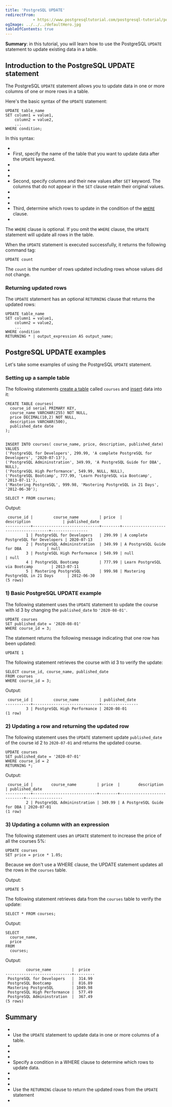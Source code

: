```yaml
---
title: 'PostgreSQL UPDATE'
redirectFrom: 
            - https://www.postgresqltutorial.com/postgresql-tutorial/postgresql-update/
ogImage: ../../../defaultHero.jpg
tableOfContents: true
---
```

<!-- wp:paragraph -->

**Summary**: in this tutorial, you will learn how to use the PostgreSQL `UPDATE` statement to update existing data in a table.

<!-- /wp:paragraph -->

<!-- wp:heading -->

## Introduction to the PostgreSQL UPDATE statement

<!-- /wp:heading -->

<!-- wp:paragraph -->

The PostgreSQL `UPDATE` statement allows you to update data in one or more columns of one or more rows in a table.

<!-- /wp:paragraph -->

<!-- wp:paragraph -->

Here's the basic syntax of the `UPDATE` statement:

<!-- /wp:paragraph -->

<!-- wp:code {"language":"sql"} -->

```
UPDATE table_name
SET column1 = value1,
    column2 = value2,
    ...
WHERE condition;
```

<!-- /wp:code -->

<!-- wp:paragraph -->

In this syntax:

<!-- /wp:paragraph -->

<!-- wp:list -->

- <!-- wp:list-item -->
- First, specify the name of the table that you want to update data after the `UPDATE` keyword.
- <!-- /wp:list-item -->
-
- <!-- wp:list-item -->
- Second, specify columns and their new values after `SET` keyword. The columns that do not appear in the `SET` clause retain their original values.
- <!-- /wp:list-item -->
-
- <!-- wp:list-item -->
- Third, determine which rows to update in the condition of the [`WHERE`](https://www.postgresqltutorial.com/postgresql-tutorial/postgresql-where/) clause.
- <!-- /wp:list-item -->

<!-- /wp:list -->

<!-- wp:paragraph -->

The `WHERE` clause is optional. If you omit the `WHERE` clause, the `UPDATE` statement will update all rows in the table.

<!-- /wp:paragraph -->

<!-- wp:paragraph -->

When the `UPDATE` statement is executed successfully, it returns the following command tag:

<!-- /wp:paragraph -->

<!-- wp:code -->

```
UPDATE count
```

<!-- /wp:code -->

<!-- wp:paragraph -->

The `count` is the number of rows updated including rows whose values did not change.

<!-- /wp:paragraph -->

<!-- wp:heading {"level":3} -->

### Returning updated rows

<!-- /wp:heading -->

<!-- wp:paragraph -->

The `UPDATE` statement has an optional `RETURNING` clause that returns the updated rows:

<!-- /wp:paragraph -->

<!-- wp:code {"language":"sql"} -->

```
UPDATE table_name
SET column1 = value1,
    column2 = value2,
    ...
WHERE condition
RETURNING * | output_expression AS output_name;
```

<!-- /wp:code -->

<!-- wp:heading -->

## PostgreSQL UPDATE examples

<!-- /wp:heading -->

<!-- wp:paragraph -->

Let's take some examples of using the PostgreSQL `UPDATE` statement.

<!-- /wp:paragraph -->

<!-- wp:heading {"level":3} -->

### Setting up a sample table

<!-- /wp:heading -->

<!-- wp:paragraph -->

The following statements [create a table](https://www.postgresqltutorial.com/postgresql-tutorial/postgresql-create-table/) called `courses` and [insert](https://www.postgresqltutorial.com/postgresql-tutorial/postgresql-insert/) data into it:

<!-- /wp:paragraph -->

<!-- wp:code {"language":"sql"} -->

```
CREATE TABLE courses(
  course_id serial PRIMARY KEY,
  course_name VARCHAR(255) NOT NULL,
  price DECIMAL(10,2) NOT NULL,
  description VARCHAR(500),
  published_date date
);


INSERT INTO courses( course_name, price, description, published_date)
VALUES
('PostgreSQL for Developers', 299.99, 'A complete PostgreSQL for Developers', '2020-07-13'),
('PostgreSQL Admininstration', 349.99, 'A PostgreSQL Guide for DBA', NULL),
('PostgreSQL High Performance', 549.99, NULL, NULL),
('PostgreSQL Bootcamp', 777.99, 'Learn PostgreSQL via Bootcamp', '2013-07-11'),
('Mastering PostgreSQL', 999.98, 'Mastering PostgreSQL in 21 Days', '2012-06-30');

SELECT * FROM courses;
```

<!-- /wp:code -->

<!-- wp:paragraph -->

Output:

<!-- /wp:paragraph -->

<!-- wp:code -->

```
 course_id |         course_name         | price  |             description              | published_date
-----------+-----------------------------+--------+--------------------------------------+----------------
         1 | PostgreSQL for Developers   | 299.99 | A complete PostgreSQL for Developers | 2020-07-13
         2 | PostgreSQL Admininstration  | 349.99 | A PostgreSQL Guide for DBA           | null
         3 | PostgreSQL High Performance | 549.99 | null                                 | null
         4 | PostgreSQL Bootcamp         | 777.99 | Learn PostgreSQL via Bootcamp        | 2013-07-11
         5 | Mastering PostgreSQL        | 999.98 | Mastering PostgreSQL in 21 Days      | 2012-06-30
(5 rows)
```

<!-- /wp:code -->

<!-- wp:heading {"level":3} -->

### 1) Basic PostgreSQL UPDATE example

<!-- /wp:heading -->

<!-- wp:paragraph -->

The following statement uses the `UPDATE` statement to update the course with id 3 by changing the `published_date` to `'2020-08-01'`.

<!-- /wp:paragraph -->

<!-- wp:code {"language":"sql"} -->

```
UPDATE courses
SET published_date = '2020-08-01'
WHERE course_id = 3;
```

<!-- /wp:code -->

<!-- wp:paragraph -->

The statement returns the following message indicating that one row has been updated:

<!-- /wp:paragraph -->

<!-- wp:code {"language":"shell"} -->

```
UPDATE 1
```

<!-- /wp:code -->

<!-- wp:paragraph -->

The following statement retrieves the course with id 3 to verify the update:

<!-- /wp:paragraph -->

<!-- wp:code {"language":"sql"} -->

```
SELECT course_id, course_name, published_date
FROM courses
WHERE course_id = 3;
```

<!-- /wp:code -->

<!-- wp:paragraph -->

Output:

<!-- /wp:paragraph -->

<!-- wp:code -->

```
 course_id |         course_name         | published_date
-----------+-----------------------------+----------------
         3 | PostgreSQL High Performance | 2020-08-01
(1 row)
```

<!-- /wp:code -->

<!-- wp:heading {"level":3} -->

### 2) Updating a row and returning the updated row

<!-- /wp:heading -->

<!-- wp:paragraph -->

The following statement uses the `UPDATE` statement update `published_date` of the course id 2 to `2020-07-01` and returns the updated course.

<!-- /wp:paragraph -->

<!-- wp:code {"language":"sql"} -->

```
UPDATE courses
SET published_date = '2020-07-01'
WHERE course_id = 2
RETURNING *;
```

<!-- /wp:code -->

<!-- wp:paragraph -->

Output:

<!-- /wp:paragraph -->

<!-- wp:code -->

```
 course_id |        course_name         | price  |        description         | published_date
-----------+----------------------------+--------+----------------------------+----------------
         2 | PostgreSQL Admininstration | 349.99 | A PostgreSQL Guide for DBA | 2020-07-01
(1 row)
```

<!-- /wp:code -->

<!-- wp:heading {"level":3} -->

### 3) Updating a column with an expression

<!-- /wp:heading -->

<!-- wp:paragraph -->

The following statement uses an `UPDATE` statement to increase the price of all the courses 5%:

<!-- /wp:paragraph -->

<!-- wp:code -->

```
UPDATE courses
SET price = price * 1.05;
```

<!-- /wp:code -->

<!-- wp:paragraph -->

Because we don't use a WHERE clause, the UPDATE statement updates all the rows in the `courses` table.

<!-- /wp:paragraph -->

<!-- wp:paragraph -->

Output:

<!-- /wp:paragraph -->

<!-- wp:code -->

```
UPDATE 5
```

<!-- /wp:code -->

<!-- wp:paragraph -->

The following statement retrieves data from the `courses` table to verify the update:

<!-- /wp:paragraph -->

<!-- wp:code -->

```
SELECT * FROM courses;
```

<!-- /wp:code -->

<!-- wp:paragraph -->

Output:

<!-- /wp:paragraph -->

<!-- wp:code -->

```
SELECT
  course_name,
  price
FROM
  courses;
```

<!-- /wp:code -->

<!-- wp:paragraph -->

Output:

<!-- /wp:paragraph -->

<!-- wp:code -->

```
         course_name         |  price
-----------------------------+---------
 PostgreSQL for Developers   |  314.99
 PostgreSQL Bootcamp         |  816.89
 Mastering PostgreSQL        | 1049.98
 PostgreSQL High Performance |  577.49
 PostgreSQL Admininstration  |  367.49
(5 rows)
```

<!-- /wp:code -->

<!-- wp:heading -->

## Summary

<!-- /wp:heading -->

<!-- wp:list -->

- <!-- wp:list-item -->
- Use the `UPDATE` statement to update data in one or more columns of a table.
- <!-- /wp:list-item -->
-
- <!-- wp:list-item -->
- Specify a condition in a WHERE clause to determine which rows to update data.
- <!-- /wp:list-item -->
-
- <!-- wp:list-item -->
- Use the `RETURNING` clause to return the updated rows from the `UPDATE` statement
- <!-- /wp:list-item -->

<!-- /wp:list -->
